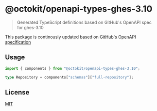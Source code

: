 # @octokit/openapi-types-ghes-3.10

> Generated TypeScript definitions based on GitHub's OpenAPI spec for ghes-3.10

This package is continously updated based on [GitHub's OpenAPI specification](https://github.com/github/rest-api-description/)

## Usage

```ts
import { components } from "@octokit/openapi-types-ghes-3.10";

type Repository = components["schemas"]["full-repository"];
```

## License

[MIT](LICENSE)
